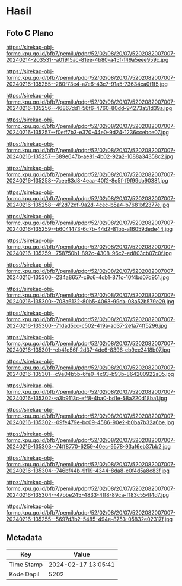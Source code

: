 # Hasil

## Foto C Plano

https://sirekap-obj-formc.kpu.go.id/bfb7/pemilu/pdpr/52/02/08/20/07/5202082007007-20240214-203531--a01915ac-81ee-4b80-a45f-f49a5eee959c.jpg

https://sirekap-obj-formc.kpu.go.id/bfb7/pemilu/pdpr/52/02/08/20/07/5202082007007-20240216-135255--280f73e4-a7e6-43c7-91a5-73634ca0f1f5.jpg

https://sirekap-obj-formc.kpu.go.id/bfb7/pemilu/pdpr/52/02/08/20/07/5202082007007-20240216-135256--46867dd1-56f6-4760-80dd-94273a51d39a.jpg

https://sirekap-obj-formc.kpu.go.id/bfb7/pemilu/pdpr/52/02/08/20/07/5202082007007-20240216-135257--f0eff7b3-e370-44e0-9d24-1236ccebce07.jpg

https://sirekap-obj-formc.kpu.go.id/bfb7/pemilu/pdpr/52/02/08/20/07/5202082007007-20240216-135257--389e647b-ae81-4b02-92a2-1088a34358c2.jpg

https://sirekap-obj-formc.kpu.go.id/bfb7/pemilu/pdpr/52/02/08/20/07/5202082007007-20240216-135258--7cee83d8-4eaa-40f2-8e5f-f9f99cb9038f.jpg

https://sirekap-obj-formc.kpu.go.id/bfb7/pemilu/pdpr/52/02/08/20/07/5202082007007-20240216-135258--4f2d72df-9a2d-4cec-b5a4-b7681bf2377e.jpg

https://sirekap-obj-formc.kpu.go.id/bfb7/pemilu/pdpr/52/02/08/20/07/5202082007007-20240216-135259--b6041473-6c7b-44d2-81bb-a16059dede44.jpg

https://sirekap-obj-formc.kpu.go.id/bfb7/pemilu/pdpr/52/02/08/20/07/5202082007007-20240216-135259--758750b1-892c-4308-96c2-ed803cb07c0f.jpg

https://sirekap-obj-formc.kpu.go.id/bfb7/pemilu/pdpr/52/02/08/20/07/5202082007007-20240216-135300--234a8657-c9c6-4db1-871c-10f4bd07d951.jpg

https://sirekap-obj-formc.kpu.go.id/bfb7/pemilu/pdpr/52/02/08/20/07/5202082007007-20240216-135300--703a6132-80b5-4063-99da-08a52b579e29.jpg

https://sirekap-obj-formc.kpu.go.id/bfb7/pemilu/pdpr/52/02/08/20/07/5202082007007-20240216-135300--71dad5cc-c502-419a-ad37-2e1a74ff5296.jpg

https://sirekap-obj-formc.kpu.go.id/bfb7/pemilu/pdpr/52/02/08/20/07/5202082007007-20240216-135301--eb41e56f-2d37-4de6-8396-eb9ee3418b07.jpg

https://sirekap-obj-formc.kpu.go.id/bfb7/pemilu/pdpr/52/02/08/20/07/5202082007007-20240216-135301--c9e04b5b-6fe0-4c93-b93b-864200922a05.jpg

https://sirekap-obj-formc.kpu.go.id/bfb7/pemilu/pdpr/52/02/08/20/07/5202082007007-20240216-135302--a3b9113c-eff8-4ba0-bd1e-58a220d18ba1.jpg

https://sirekap-obj-formc.kpu.go.id/bfb7/pemilu/pdpr/52/02/08/20/07/5202082007007-20240216-135302--09fe479e-bc09-4586-90e2-b0ba7b32a6be.jpg

https://sirekap-obj-formc.kpu.go.id/bfb7/pemilu/pdpr/52/02/08/20/07/5202082007007-20240216-135303--74ff8770-6259-40ec-9578-93af6eb37bb2.jpg

https://sirekap-obj-formc.kpu.go.id/bfb7/pemilu/pdpr/52/02/08/20/07/5202082007007-20240216-135304--746bf44b-9f19-4344-8da8-c0f4d5a8c83f.jpg

https://sirekap-obj-formc.kpu.go.id/bfb7/pemilu/pdpr/52/02/08/20/07/5202082007007-20240216-135304--47bbe245-4833-4ff8-89ca-f183c554f4d7.jpg

https://sirekap-obj-formc.kpu.go.id/bfb7/pemilu/pdpr/52/02/08/20/07/5202082007007-20240216-135255--5697d3b2-5485-494e-8753-05832e02317f.jpg


## Metadata

| Key        | Value               |
| ---------- | ------------------- |
| Time Stamp | 2024-02-17 13:05:41 |
| Kode Dapil | 5202                |




